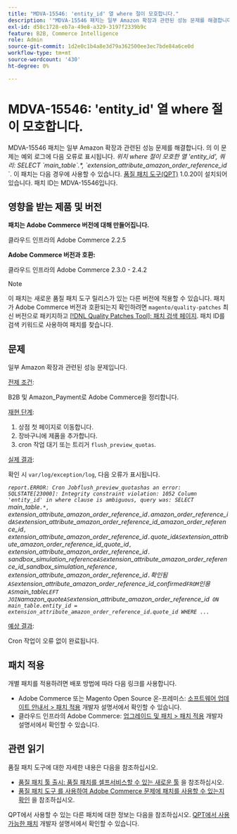 ```yaml
---
title: "MDVA-15546: 'entity_id' 열 where 절이 모호합니다."
description: '"MDVA-15546 패치는 일부 Amazon 확장과 관련된 성능 문제를 해결합니다. 예외 로그에 다음 오류로 표시되는 이 문제: *where* *열 ''entity\\_id'' where 절이 모호하면 쿼리가 다음과 같습니다. SELECT \\`main\\\_table\\\`.\\*, \\`extension\\_attribute\\_amazon\\_order\\_reference\\_id* \\`. 이 패치는 [Quality Patches Tool (QPT)](/help/announcements/adobe-commerce-announcements/magento-quality-patches-released-new-tool-to-self-serve-quality-patches.md) 1.0.20이 설치된 경우 사용할 수 있습니다. 패치 ID는 MDVA-15546입니다."'
exl-id: d58c1728-eb7a-49e8-a329-3197f2339b9c
feature: B2B, Commerce Intelligence
role: Admin
source-git-commit: 1d2e0c1b4a8e3d79a362500ee3ec7bde84a6ce0d
workflow-type: tm+mt
source-wordcount: '430'
ht-degree: 0%

---
```


# MDVA-15546: &#39;entity_id&#39; 열 where 절이 모호합니다.

MDVA-15546 패치는 일부 Amazon 확장과 관련된 성능 문제를 해결합니다. 의 이 문제는 예외 로그에 다음 오류로 표시됩니다. *위치*   *where 절이 모호한 열 &#39;entity\_id&#39;, 쿼리: SELECT \`main\_table\`.\*, \`extension\_attribute\_amazon\_order\_reference\_id* \`. 이 패치는 다음 경우에 사용할 수 있습니다. [품질 패치 도구(QPT)](/help/announcements/adobe-commerce-announcements/magento-quality-patches-released-new-tool-to-self-serve-quality-patches.md) 1.0.20이 설치되어 있습니다. 패치 ID는 MDVA-15546입니다.

## 영향을 받는 제품 및 버전

**패치는 Adobe Commerce 버전에 대해 만들어집니다.**

클라우드 인프라의 Adobe Commerce 2.2.5

**Adobe Commerce 버전과 호환:**

클라우드 인프라의 Adobe Commerce 2.3.0 - 2.4.2

>[!NOTE]
>
>이 패치는 새로운 품질 패치 도구 릴리스가 있는 다른 버전에 적용할 수 있습니다. 패치가 Adobe Commerce 버전과 호환되는지 확인하려면 `magento/quality-patches` 최신 버전으로 패키지하고 [[!DNL Quality Patches Tool]: 패치 검색 페이지](https://devdocs.magento.com/quality-patches/tool.html#patch-grid). 패치 ID를 검색 키워드로 사용하여 패치를 찾습니다.

## 문제

일부 Amazon 확장과 관련된 성능 문제입니다.

<u>전제 조건</u>:

B2B 및 Amazon\_Payment로 Adobe Commerce을 정리합니다.

<u>재현 단계</u>:

1. 상점 첫 페이지로 이동합니다.
1. 장바구니에 제품을 추가합니다.
1. cron 작업 대기 또는 트리거 `flush_preview_quotas`.

<u>실제 결과</u>:

확인 시 `var/log/exception/log`, 다음 오류가 표시됩니다.

*`report.ERROR: Cron Jobflush_preview_quotashas an error: SQLSTATE[23000]: Integrity constraint violation: 1052 Column 'entity_id' in where clause is ambiguous, query was: SELECT `main_table`.*, `extension_attribute_amazon_order_reference_id`.`amazon_order_reference_id` AS `extension_attribute_amazon_order_reference_id_amazon_order_reference_id`, `extension_attribute_amazon_order_reference_id`.`quote_id` AS `extension_attribute_amazon_order_reference_id_quote_id`, `extension_attribute_amazon_order_reference_id`.` sandbox_simulation_reference` AS `extension_attribute_amazon_order_reference_id_sandbox_simulation_reference`, `extension_attribute_amazon_order_reference_id`.`확인됨` AS `extension_attribute_amazon_order_reference_id_confirmed` FROM `인용` AS `main_table` LEFT JOIN `amazon_quote` AS `extension_attribute_amazon_order_reference_id` ON main_table.entity_id = extension_attribute_amazon_order_reference_id.quote_id WHERE ...`*

<u>예상 결과</u>:

Cron 작업이 오류 없이 완료됩니다.

## 패치 적용

개별 패치를 적용하려면 배포 방법에 따라 다음 링크를 사용합니다.

* Adobe Commerce 또는 Magento Open Source 온-프레미스: [소프트웨어 업데이트 안내서 > 패치 적용](https://devdocs.magento.com/guides/v2.4/comp-mgr/patching/mqp.html) 개발자 설명서에서 확인할 수 있습니다.
* 클라우드 인프라의 Adobe Commerce: [업그레이드 및 패치 > 패치 적용](https://devdocs.magento.com/cloud/project/project-patch.html) 개발자 설명서에서 확인할 수 있습니다.

## 관련 읽기

품질 패치 도구에 대한 자세한 내용은 다음을 참조하십시오.

* [품질 패치 툴 출시: 품질 패치를 셀프서비스할 수 있는 새로운 툴](/help/announcements/adobe-commerce-announcements/magento-quality-patches-released-new-tool-to-self-serve-quality-patches.md) 을 참조하십시오.
* [품질 패치 도구 를 사용하여 Adobe Commerce 문제에 패치를 사용할 수 있는지 확인](/help/support-tools/patches-available-in-qpt-tool/check-patch-for-magento-issue-with-magento-quality-patches.md) 을 참조하십시오.

QPT에서 사용할 수 있는 다른 패치에 대한 정보는 다음을 참조하십시오. [QPT에서 사용 가능한 패치](https://devdocs.magento.com/quality-patches/tool.html#patch-grid) 개발자 설명서에서 확인할 수 있습니다.
